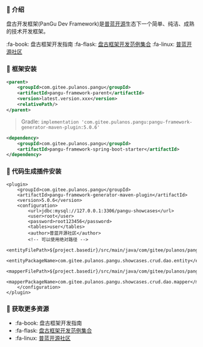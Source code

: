 ### :mushroom: 介绍

盘古开发框架(PanGu Dev Framework)是[普蓝开源](https://gitee.com/pulanos)生态下一个简单、纯洁、成熟的技术开发框架。

:fa-book: 盘古框架开发指南 :fa-flask: [盘古框架开发范例集合](https://gitee.com/pulanos/pangu-framework/tree/master/pangu-examples)  :fa-linux: [普蓝开源社区](https://gitee.com/pulanos)

### :sunflower: 框架安装
```xml
<parent>
    <groupId>com.gitee.pulanos.pangu</groupId>
    <artifactId>pangu-framework-parent</artifactId>
    <version>latest.version.xxx</version>
    <relativePath/>
</parent>
```
> Gradle: `implementation 'com.gitee.pulanos.pangu:pangu-framework-generator-maven-plugin:5.0.6'`

```xml
<dependency>
    <groupId>com.gitee.pulanos.pangu</groupId>
    <artifactId>pangu-framework-spring-boot-starter</artifactId>
</dependency>
```

### :leaves: 代码生成插件安装

```
<plugin>
    <groupId>com.gitee.pulanos.pangu</groupId>
    <artifactId>pangu-framework-generator-maven-plugin</artifactId>
    <version>5.0.6</version>
    <configuration>
        <url>jdbc:mysql://127.0.0.1:3306/pangu-showcases</url>
        <user>root</user>
        <password>root123456</password>
        <tables>user</tables>
        <author>普蓝开源社区</author>
        <!-- 可以使用绝对路径 -->
        <entityFilePath>${project.basedir}/src/main/java/com/gitee/pulanos/pangu/showcases/crud/dao/entity</entityFilePath>
        <entityPackageName>com.gitee.pulanos.pangu.showcases.crud.dao.entity</entityPackageName>
        <mapperFilePath>${project.basedir}/src/main/java/com/gitee/pulanos/pangu/showcases/crud/dao/mapper</mapperFilePath>
        <mapperPackageName>com.gitee.pulanos.pangu.showcases.crud.dao.mapper</mapperPackageName>
    </configuration>
</plugin>
```

### :maple_leaf: 获取更多资源

- :fa-book: 盘古框架开发指南
- :fa-flask: [盘古框架开发范例集合](https://gitee.com/pulanos/pangu-showcases)
- :fa-linux: [普蓝开源社区](https://gitee.com/pulanos)
    